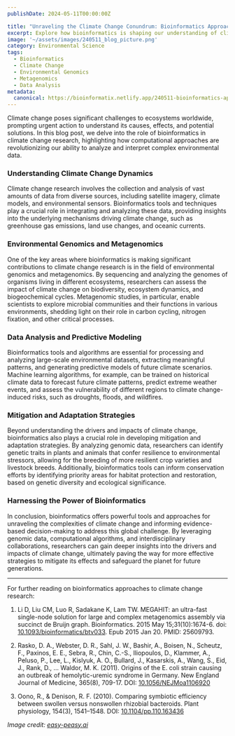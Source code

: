 ```yaml
---
publishDate: 2024-05-11T00:00:00Z

title: "Unraveling the Climate Change Conundrum: Bioinformatics Approaches"
excerpt: Explore how bioinformatics is shaping our understanding of climate change and its implications for the environment, offering innovative solutions to mitigate its impact.
image: '~/assets/images/240511_blog_picture.png'
category: Environmental Science
tags:
  - Bioinformatics
  - Climate Change
  - Environmental Genomics
  - Metagenomics
  - Data Analysis
metadata:
  canonical: https://bioinformatix.netlify.app/240511-bioinformatics-approaches-climate-change
---
```


Climate change poses significant challenges to ecosystems worldwide, prompting urgent action to understand its causes, effects, and potential solutions. In this blog post, we delve into the role of bioinformatics in climate change research, highlighting how computational approaches are revolutionizing our ability to analyze and interpret complex environmental data.

### Understanding Climate Change Dynamics

Climate change research involves the collection and analysis of vast amounts of data from diverse sources, including satellite imagery, climate models, and environmental sensors. Bioinformatics tools and techniques play a crucial role in integrating and analyzing these data, providing insights into the underlying mechanisms driving climate change, such as greenhouse gas emissions, land use changes, and oceanic currents.

### Environmental Genomics and Metagenomics

One of the key areas where bioinformatics is making significant contributions to climate change research is in the field of environmental genomics and metagenomics. By sequencing and analyzing the genomes of organisms living in different ecosystems, researchers can assess the impact of climate change on biodiversity, ecosystem dynamics, and biogeochemical cycles. Metagenomic studies, in particular, enable scientists to explore microbial communities and their functions in various environments, shedding light on their role in carbon cycling, nitrogen fixation, and other critical processes.

### Data Analysis and Predictive Modeling

Bioinformatics tools and algorithms are essential for processing and analyzing large-scale environmental datasets, extracting meaningful patterns, and generating predictive models of future climate scenarios. Machine learning algorithms, for example, can be trained on historical climate data to forecast future climate patterns, predict extreme weather events, and assess the vulnerability of different regions to climate change-induced risks, such as droughts, floods, and wildfires.

### Mitigation and Adaptation Strategies

Beyond understanding the drivers and impacts of climate change, bioinformatics also plays a crucial role in developing mitigation and adaptation strategies. By analyzing genomic data, researchers can identify genetic traits in plants and animals that confer resilience to environmental stressors, allowing for the breeding of more resilient crop varieties and livestock breeds. Additionally, bioinformatics tools can inform conservation efforts by identifying priority areas for habitat protection and restoration, based on genetic diversity and ecological significance.

### Harnessing the Power of Bioinformatics

In conclusion, bioinformatics offers powerful tools and approaches for unraveling the complexities of climate change and informing evidence-based decision-making to address this global challenge. By leveraging genomic data, computational algorithms, and interdisciplinary collaborations, researchers can gain deeper insights into the drivers and impacts of climate change, ultimately paving the way for more effective strategies to mitigate its effects and safeguard the planet for future generations.

***

For further reading on bioinformatics approaches to climate change research:

1. Li D, Liu CM, Luo R, Sadakane K, Lam TW. MEGAHIT: an ultra-fast single-node solution for large and complex metagenomics assembly via succinct de Bruijn graph. Bioinformatics. 2015 May 15;31(10):1674-6. doi: [10.1093/bioinformatics/btv033](https:/doi.org/10.1093/bioinformatics/btv033). Epub 2015 Jan 20. PMID: 25609793.

2. Rasko, D. A., Webster, D. R., Sahl, J. W., Bashir, A., Boisen, N., Scheutz, F., Paxinos, E. E., Sebra, R., Chin, C.-S., Iliopoulos, D., Klammer, A., Peluso, P., Lee, L., Kislyuk, A. O., Bullard, J., Kasarskis, A., Wang, S., Eid, J., Rank, D., ... Waldor, M. K. (2011). Origins of the E. coli strain causing an outbreak of hemolytic-uremic syndrome in Germany. New England Journal of Medicine, 365(8), 709-17. DOI: [10.1056/NEJMoa1106920](https://doi.org/10.1056/NEJMoa1106920)

3. Oono, R., & Denison, R. F. (2010). Comparing symbiotic efficiency between swollen versus nonswollen rhizobial bacteroids. Plant physiology, 154(3), 1541–1548. DOI: [10.1104/pp.110.163436](https://doi.org/10.1104/pp.110.163436)

*Image credit: [easy-peasy.ai](https://easy-peasy.ai/ai-image-generator/images/green-energy-futures-politics-sustainability)*